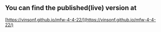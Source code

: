 ## You can find the published(live) version at
[https://vinsonf.github.io/mfw-4-4-22/](https://vinsonf.github.io/mfw-4-4-22/)